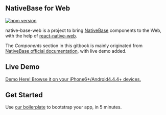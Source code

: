 NativeBase for Web
------------------
[![npm version](https://badge.fury.io/js/native-base-web.svg)](https://badge.fury.io/js/native-base-web)

native-base-web is a project to bring [NativeBase](http://nativebase.io/) components to the Web, with the help of [react-native-web](https://github.com/necolas/react-native-web).

The *Components* section in this gitbook is mainly originated from [NativeBase official documentation](http://nativebase.io/docs/v0.5.7/components), with live demo added.

Live Demo
---------
[Demo Here! Browse it on your iPhone6+/Android4.4.4+ devices.](https://blog.chionlab.moe/native-base-web-example/)

Get Started
-----------
Use [our boilerplate](https://github.com/Chion82/rnweb-native-base-starter) to bootstrap your app, in 5 minutes.
